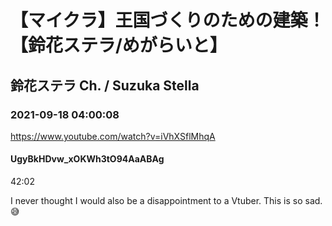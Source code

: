 # 【マイクラ】王国づくりのための建築！【鈴花ステラ/めがらいと】

## 鈴花ステラ Ch. / Suzuka Stella

### 2021-09-18 04:00:08

https://www.youtube.com/watch?v=iVhXSflMhqA

#### UgyBkHDvw_xOKWh3tO94AaABAg

42:02

I never thought I would also be a disappointment to a Vtuber. This is so sad. 😅

